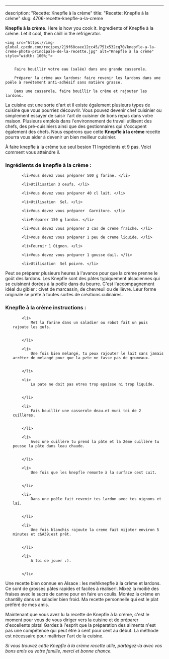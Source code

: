---
description: "Recette: Knepfle à la crème"
title: "Recette: Knepfle à la crème"
slug: 4706-recette-knepfle-a-la-creme

<p>
	<strong>Knepfle à la crème</strong>. 
	Here is how you cook it. Ingredients of Knepfle à la crème. Let it cool, then chill in the refrigerator.
</p>
<p>
	
	<img src="https://img-global.cpcdn.com/recipes/219f68caee12cc45/751x532cq70/knepfle-a-la-creme-photo-principale-de-la-recette.jpg" alt="Knepfle à la crème" style="width: 100%;">
	
	
		Faire bouillir votre eau (salée) dans une grande casserole.
	
		Préparer la crème aux lardons: faire revenir les lardons dans une poêle à revêtement anti-adhésif sans matière grasse.
	
		Dans une casserole, faire bouillir la crème et rajouter les lardons.
	
</p>

La cuisine est une sorte d'art et il existe également plusieurs types de cuisine que vous pourriez découvrir. Vous pouvez devenir chef cuisinier ou simplement essayer de saisir l'art de cuisiner de bons repas dans votre maison. Plusieurs emplois dans l'environnement de travail utilisent des chefs, des pré-cuisiniers ainsi que des gestionnaires qui s'occupent également des chefs. Nous espérons que cette <strong> Knepfle à la crème </strong> recette pourra vous aider à devenir un bien meilleur cuisinier.

<!--inarticleads1-->

À faire knepfle à la crème tue seul besion 11 Ingrédients et 9 pas. Voici comment vous atteindre il.

<h3>Ingrédients de knepfle à la crème :</h3>

<ol>
	
		<li>Vous devez vous préparer 500 g farine. </li>
	
		<li>Utilisation 3 oeufs. </li>
	
		<li>Vous devez vous préparer 40 cl lait. </li>
	
		<li>Utilisation  Sel. </li>
	
		<li>Vous devez vous préparer  Garniture. </li>
	
		<li>Préparer 150 g lardon. </li>
	
		<li>Vous devez vous préparer 2 cas de creme fraiche. </li>
	
		<li>Vous devez vous préparer 1 peu de creme liquide. </li>
	
		<li>Fournir 1 Oignon. </li>
	
		<li>Vous devez vous préparer 1 gousse dail. </li>
	
		<li>Utilisation  Sel poivre. </li>
	
</ol>

Peut se préparer plusieurs heures à l&#39;avance pour que la crème prenne le goût des lardons. Les Knepfle sont des pâtes typiquement alsaciennes qui se cuisinent dorées à la poêle dans du beurre. C&#39;est l&#39;accompagnement idéal du gibier : civet de marcassin, de chevreuil ou de lièvre. Leur forme originale se prête à toutes sortes de créations culinaires. 

<!--inarticleads2-->

<h3>Knepfle à la crème instructions :</h3>

<ol>
	
		<li>
			Met la farine dans un saladier ou robot fait un puis rajoute les œufs.
			
			
		</li>
	
		<li>
			Une fois bien melangé, tu peux rajouter le lait sans jamais arrêter de melangé pour que la pzte ne fasse pas de grumeaux.
			
			
		</li>
	
		<li>
			La pate ne doit pas etres trop epaisse ni trop liquide.
			
			
		</li>
	
		<li>
			Fais bouillir une casserole deau.et muni toi de 2 cuillères.
			
			
		</li>
	
		<li>
			Avec une cuillère tu prend la pâte et la 2ème cuillère tu pousse la pâte dans leau chaude.
			
			
		</li>
	
		<li>
			Une fois que les knepfle remonte à la surface cest cuit.
			
			
		</li>
	
		<li>
			Dans une poêle fait revenir tes lardon avec tes oignons et lai.
			
			
		</li>
	
		<li>
			Une fois blanchis rajoute la creme fait mijoter environ 5 minutes et c&#39;est prêt.
			
			
		</li>
	
		<li>
			A toi de jouer :).
			
			
		</li>
	
</ol>

Une recette bien connue en Alsace : les mehlknepfle à la crème et lardons. Ce sont de grosses pâtes rapides et faciles à réaliser!. Mixez la moitié des fraises avec le sucre de canne pour en faire un coulis. Montez la crème en chantilly dans un saladier bien froid. Ma recette personnelle qui est le plat préféré de mes amis. 

<!--inarticleads1-->

<p>
Maintenant que vous avez lu la recette de Knepfle à la crème, c'est le moment pour vous de vous diriger vers la cuisine et de préparer d'excellents plats! Gardez à l'esprit que la préparation des aliments n'est pas une compétence qui peut être à cent pour cent au début. La méthode est nécessaire pour maîtriser l'art de la cuisine.
</p>

<p>
<i>Si vous trouvez cette Knepfle à la crème recette utile, partagez-la avec vos bons amis ou votre famille, merci et bonne chance.</i>
</p>
